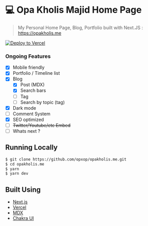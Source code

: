 # 💻 Opa Kholis Majid Home Page

> My Personal Home Page, Blog, Portfolio built with Next.JS : https://opakholis.me

[![Deploy to Vercel](https://vercel.com/button)](https://opakholis.me)

### Ongoing Features

- [x] Mobile friendly
- [x] Portfolio / Timeline list
- [x] Blog
  - [x] Post (MDX)
  - [x] Search bars
  - [ ] Tag
  - [ ] Search by topic (tag)
- [x] Dark mode
- [ ] Comment System
- [x] SEO optimized
- [ ] ~~Twitter/Youtube/etc Embed~~
- [ ] Whats next ?

## Running Locally

```bash
$ git clone https://github.com/opxop/opakholis.me.git
$ cd opakholis.me
$ yarn
$ yarn dev
```

## Built Using

- [Next.js](https://nextjs.org/)
- [Vercel](https://vercel.com)
- [MDX](https://github.com/hashicorp/next-mdx-enhanced)
- [Chakra UI](https://chakra-ui.com/)
